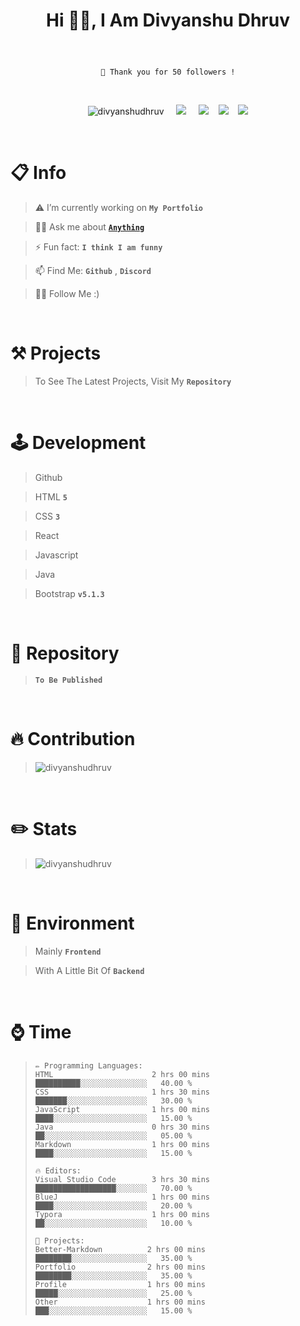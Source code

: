 <!--<h1 align="center">Hi 👋, I'm Divyanshu Dhruv</h1>
<p align="center"> <img src="https://komarev.com/ghpvc/?username=divyanshudhruv&label=Profile%20views&color=708dff&style=flat-square" alt="divyanshudhruv" /> </p>
<br>

- > 🔭 I’m currently working on **My Portfolio**

- > 🌱 I’m currently learning about **React**

- > 💬 Ask me about **Anything** .

- > 📫 How to reach me: **Github**

- > ⚡ Fun fact: **I love to play guitar**

<Br>
  
&nbsp;&nbsp;&nbsp;<img align="center" src="https://github-readme-stats.vercel.app/api?username=divyanshudhruv&show_icons=true&locale=en" alt="divyanshudhruv" />

&nbsp;&nbsp;&nbsp;<img align="center" src="https://github-readme-streak-stats.herokuapp.com/?user=divyanshudhruv&" alt="divyanshudhruv" /></p>


new!-->

<p align="center"><h1><p align="center">Hi 👋🏻, I Am Divyanshu Dhruv</p></h1>
</p>


<Br>

<p align="center"><code>🤖 Thank you for 50 followers !</code></p>

<br>


 <p align="center"> <img src="https://komarev.com/ghpvc/?username=divyanshudhruv&label=Profile%20views&color=808fff&style=for-the-badge" alt="divyanshudhruv" /> &nbsp;&nbsp;&nbsp; <img src="https://img.shields.io/badge/Made%20with-Markdown-orange?style=for-the-badge"> &nbsp;&nbsp;&nbsp; <img src="https://img.shields.io/badge/stars-5-yellow?style=for-the-badge">&nbsp;&nbsp;&nbsp; <img src="https://img.shields.io/badge/followers-50-green?style=for-the-badge">&nbsp;&nbsp;&nbsp; <img src="https://img.shields.io/badge/license-mit-6fbfff?style=for-the-badge"></p>



<!--
<img width="225" alt="image" src="https://user-images.githubusercontent.com/71079602/200512513-db40b22b-1f7b-49bf-b404-a7902692b5cc.png">
<img width="202" alt="image" src="https://user-images.githubusercontent.com/71079602/200513624-aca4e30e-4195-4576-b574-2bcac83e29c9.png">
-->
<br>

# 📋 Info
> ⚠️ I’m currently working on **`My Portfolio`**

> 👍🏻 Ask me about <code><a href="https://github.com/divyanshudhruv/divyanshudhruv/issues/1">**Anything**</a></code>

> ⚡ Fun fact: **`I think I am funny`**
  
> 📫 Find Me: **`Github`** , **`Discord`**  
  
> 🙏🏻 Follow Me :)  


<br>


# ⚒️ Projects
> To See The Latest Projects, Visit My **``Repository``** 

<br>


# 🕹️ Development
> Github
    
> HTML **``5``**
    
> CSS **`3`**
  
> React  

> Javascript
  
 > Java
    
> Bootstrap **`v5.1.3`** 
    
<!-- > Ionicons **`v5.5.2`** -->
  
  <Br>
  
# 🚧 Repository
> **`To Be Published`**

<br>

# 🔥 Contribution
> <img align="center" src="https://github-readme-streak-stats.herokuapp.com/?user=divyanshudhruv" alt="divyanshudhruv" /></p>


<br>


# ✏️ Stats
> <img align="center" src="https://github-readme-stats.vercel.app/api?username=divyanshudhruv&show_icons=true&locale=en&include_all_commits=true" alt="divyanshudhruv" />

<br>

<!--
# ✨ Features
> 🖌️ Nice Modern UI Design

> ⚡Cool Icons

> 📝 Built With **`CSS`** For Easy Coding

> 🪄 Theme Customization In Every Detail.

> 🌙 The Project Supports **`Dark Mode`** Styling

<Br>
  -->

  
# 🌱 Environment
> Mainly **`Frontend`**
  
> With A Little Bit Of **`Backend`**


<br>


# ⌚ Time

> ```text
> ✏️ Programming Languages:
> HTML                      2 hrs 00 mins      ██████████░░░░░░░░░░░░░░░   40.00 %
> CSS                       1 hrs 30 mins      ███████░░░░░░░░░░░░░░░░░░   30.00 %
> JavaScript                1 hrs 00 mins      ████░░░░░░░░░░░░░░░░░░░░░   15.00 %
> Java                      0 hrs 30 mins      ██░░░░░░░░░░░░░░░░░░░░░░░   05.00 %
> Markdown                  1 hrs 00 mins      ████░░░░░░░░░░░░░░░░░░░░░   15.00 %
>                                                                                 
> 🔥 Editors: 
> Visual Studio Code        3 hrs 30 mins      ██████████████████░░░░░░░   70.00 %
> BlueJ                     1 hrs 00 mins      ████░░░░░░░░░░░░░░░░░░░░░   20.00 %
> Typora                    1 hrs 00 mins      ██░░░░░░░░░░░░░░░░░░░░░░░   10.00 %
>   
> 📌 Projects: 
> Better-Markdown          2 hrs 00 mins       ████████░░░░░░░░░░░░░░░░░   35.00 %
> Portfolio                2 hrs 00 mins       ████████░░░░░░░░░░░░░░░░░   35.00 %
> Profile                  1 hrs 00 mins       █████░░░░░░░░░░░░░░░░░░░░   25.00 %
> Other                    1 hrs 00 mins       ███░░░░░░░░░░░░░░░░░░░░░░   15.00 %
> ```

<!--

# 🏆 Star History
> <img src="https://api.star-history.com/svg?repos=divyanshudhruv/divyanshudhruv&type=Date"  width="775px" height="520px">

-->
